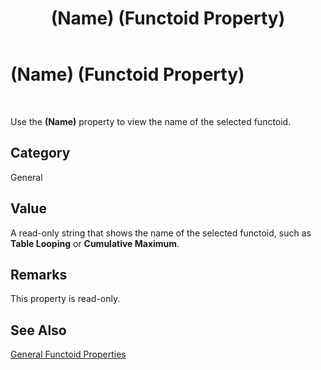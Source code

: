 ﻿---
title: (Name) (Functoid Property)
TOCTitle: (Name) (Functoid Property)
ms:assetid: 1dfbd26e-42bf-42a4-9dc5-baed13834e2a
ms:mtpsurl: https://msdn.microsoft.com/en-us/library/Aa559102(v=BTS.80)
ms:contentKeyID: 51526618
ms.date: 08/30/2017
mtps_version: v=BTS.80
---

# (Name) (Functoid Property)

 

Use the **(Name)** property to view the name of the selected functoid.

## Category

General

## Value

A read-only string that shows the name of the selected functoid, such as **Table Looping** or **Cumulative Maximum**.

## Remarks

This property is read-only.

## See Also

[General Functoid Properties](general-functoid-properties.md)

